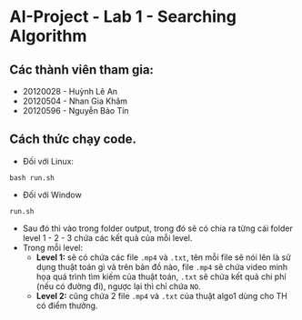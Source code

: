 # AI-Project - Lab 1 - Searching Algorithm

## Các thành viên tham gia:
- 20120028 - Huỳnh Lê An
- 20120504 - Nhan Gia Khâm
- 20120596 - Nguyễn Bảo Tín

## Cách thức chạy code.
- Đối với Linux:
```shell
bash run.sh
```
- Đối với Window
```shell
run.sh
```

- Sau đó thì vào trong folder output, trong đó sẽ có chia ra từng cái folder level 1 - 2 - 3 chứa các kết quả của mỗi level.
- Trong mỗi level:
    - **Level 1:** sẽ có chứa các file `.mp4` và `.txt`, tên mỗi file sẽ nói lên là sử dụng thuật toán gì và trên bản đồ nào, file `.mp4` sẽ chứa video minh họa quá trình tìm kiếm của thuật toán, `.txt` sẽ chứa kết quả chi phí (nếu có đường đi), ngược lại thì chỉ chứa `NO`.
    - **Level 2:** cũng chứa 2 file `.mp4` và `.txt` của thuật algo1 dùng cho TH có điểm thưởng.